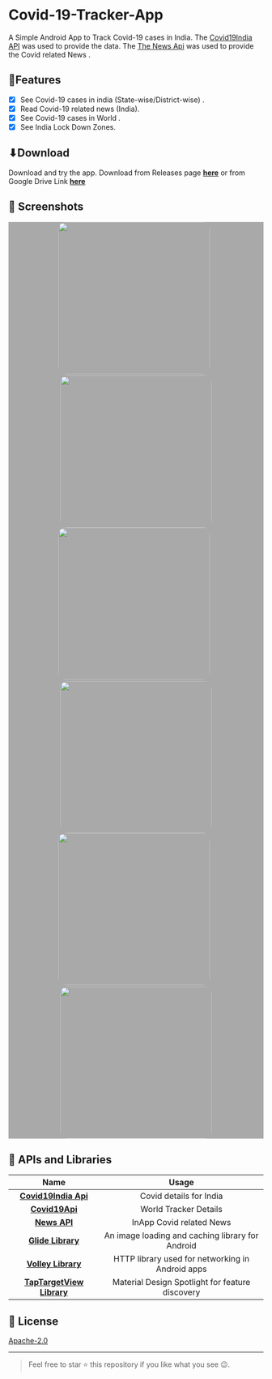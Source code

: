 # Covid-19-Tracker-App
A Simple Android App to Track Covid-19 cases  in India. 
The [Covid19India API](https://api.covid19india.org/) was used to provide the data.
The [The News Api](https://newsapi.org/) was used to provide the Covid related News .


##  🎇Features
- [x] See Covid-19 cases in india (State-wise/District-wise) .
- [x] Read Covid-19 related news (India).
- [x] See Covid-19 cases in World .
- [x] See India Lock Down Zones.

## ⬇Download 
Download and try the app.
Download from Releases page [**here**](https://github.com/saif191020/covid-19-Tracker-App/releases) or from Google Drive Link [**here**](https://drive.google.com/file/d/1pMILCKJHebjH-xmmYH-EL3PfMyED2ARM/view?usp=sharing)


## 📸 Screenshots
<div style="background-color:rgb(169,169,169); text-align:center">
<img src="screenshots/homepage.jpg" width="300" style="border-radius: 15px">
&nbsp;
<img src="screenshots/districtpage.jpg" width="300" style="border-radius: 15px">
</div>


<div style="background-color:rgb(169,169,169); text-align:center">
<img src="screenshots/zonepage.jpg" width="300" style="border-radius: 15px">
&nbsp;
<img src="screenshots/worldtracker.jpg" width="300" style="border-radius: 15px">
</div>

<div style="background-color:rgb(169,169,169); text-align:center">
<img src="screenshots/newspage.jpg" width="300" style="border-radius: 15px">
&nbsp;
<img src="screenshots/updatepage.jpg" width="300" style="border-radius: 15px">
</div>


## 🔌 APIs and Libraries 
| Name | Usage |
|:------:|:-------:|
|[**Covid19India Api**](api.covid19india.org)| Covid details for India|
|[**Covid19Api**](https://documenter.getpostman.com/view/10808728/SzS8rjbc?version=latest#intro)| World Tracker Details|
|[**News API**](https://newsapi.org/)| InApp Covid related News|
|[**Glide Library**](https://github.com/bumptech/glide/)| An image loading and caching library for Android|
|[**Volley Library**](https://developer.android.com/training/volley)| HTTP library used for networking in Android apps|
|[**TapTargetView Library**](https://github.com/KeepSafe/TapTargetView)| Material Design Spotlight for feature discovery|



## 🔖 License
[Apache-2.0](LICENSE)

***
> Feel free to star ⭐ this repository if you like what you see 😉.
